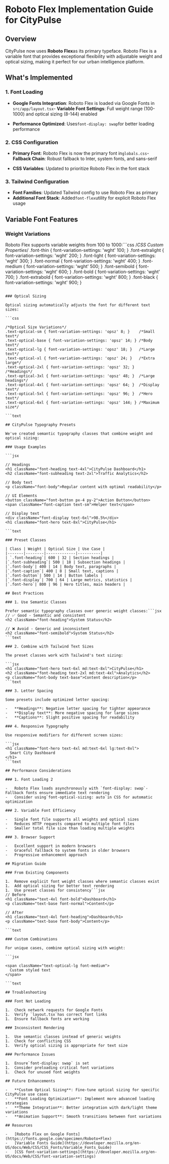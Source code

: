 # Roboto Flex Implementation Guide for CityPulse

## Overview

CityPulse now uses **Roboto Flex**as its primary typeface. Roboto Flex is a variable font that
provides exceptional flexibility with adjustable weight and optical sizing, making it perfect for
our urban intelligence platform.

## What's Implemented

### 1. Font Loading

- **Google Fonts Integration**: Roboto Flex is loaded via Google Fonts in `src/app/layout.tsx`-
  **Variable Font Settings**: Full weight range (100-1000) and optical sizing (8-144) enabled

- **Performance Optimized**: Uses`font-display: swap`for better loading performance

### 2. CSS Configuration

- **Primary Font**: Roboto Flex is now the primary font in`globals.css`- **Fallback Chain**: Robust
  fallback to Inter, system fonts, and sans-serif

- **CSS Variables**: Updated to prioritize Roboto Flex in the font stack

### 3. Tailwind Configuration

- **Font Families**: Updated Tailwind config to use Roboto Flex as primary
- **Additional Font Stack**: Added`font-flex`utility for explicit Roboto Flex usage

## Variable Font Features

### Weight Variations

Roboto Flex supports variable weights from 100 to 1000:```css /_CSS Custom Properties_/ .font-thin {
font-variation-settings: 'wght' 100; } .font-extralight { font-variation-settings: 'wght' 200; }
.font-light { font-variation-settings: 'wght' 300; } .font-normal { font-variation-settings: 'wght'
400; } .font-medium { font-variation-settings: 'wght' 500; } .font-semibold {
font-variation-settings: 'wght' 600; } .font-bold { font-variation-settings: 'wght' 700; }
.font-extrabold { font-variation-settings: 'wght' 800; } .font-black { font-variation-settings:
'wght' 900; }

````text

### Optical Sizing

Optical sizing automatically adjusts the font for different text sizes:

```css

/*Optical Size Variations*/
.text-optical-sm { font-variation-settings: 'opsz' 8; }    /*Small text*/
.text-optical-base { font-variation-settings: 'opsz' 14; } /*Body text*/
.text-optical-lg { font-variation-settings: 'opsz' 18; }   /*Large text*/
.text-optical-xl { font-variation-settings: 'opsz' 24; }   /*Extra large*/
.text-optical-2xl { font-variation-settings: 'opsz' 32; }  /*Headings*/
.text-optical-3xl { font-variation-settings: 'opsz' 48; }  /*Large headings*/
.text-optical-4xl { font-variation-settings: 'opsz' 64; }  /*Display text*/
.text-optical-5xl { font-variation-settings: 'opsz' 96; }  /*Hero text*/
.text-optical-6xl { font-variation-settings: 'opsz' 144; } /*Maximum size*/

```text

## CityPulse Typography Presets

We've created semantic typography classes that combine weight and optical sizing:

### Usage Examples

```jsx

// Headings
<h1 className="font-heading text-4xl">CityPulse Dashboard</h1>
<h2 className="font-subheading text-2xl">Traffic Analytics</h2>

// Body text
<p className="font-body">Regular content with optimal readability</p>

// UI Elements
<button className="font-button px-4 py-2">Action Button</button>
<span className="font-caption text-sm">Helper text</span>

// Display text
<div className="font-display text-6xl">98.5%</div>
<h1 className="font-hero text-8xl">CityPulse</h1>

```text

### Preset Classes

| Class | Weight | Optical Size | Use Case |
|-------|--------|-------------|----------|
| `.font-heading`| 600 | 32 | Section headings |
|`.font-subheading`| 500 | 18 | Subsection headings |
|`.font-body`| 400 | 14 | Body text, paragraphs |
|`.font-caption`| 400 | 8 | Small text, captions |
|`.font-button`| 500 | 14 | Button labels |
|`.font-display`| 700 | 64 | Large metrics, statistics |
|`.font-hero`| 800 | 96 | Hero titles, main headers |

## Best Practices

### 1. Use Semantic Classes

Prefer semantic typography classes over generic weight classes:```jsx
// ✅ Good - Semantic and consistent
<h2 className="font-heading">System Status</h2>

// ❌ Avoid - Generic and inconsistent
<h2 className="font-semibold">System Status</h2>
```text

### 2. Combine with Tailwind Text Sizes

The preset classes work with Tailwind's text sizing:

```jsx
<h1 className="font-hero text-6xl md:text-8xl">CityPulse</h1>
<h2 className="font-heading text-2xl md:text-4xl">Analytics</h2>
<p className="font-body text-base">Content description</p>
```text

### 3. Letter Spacing

Some presets include optimized letter spacing:

-   **Headings**: Negative letter spacing for tighter appearance
-   **Display text**: More negative spacing for large sizes
-   **Captions**: Slight positive spacing for readability

### 4. Responsive Typography

Use responsive modifiers for different screen sizes:

```jsx
<h1 className="font-hero text-4xl md:text-6xl lg:text-8xl">
  Smart City Dashboard
</h1>
```text

## Performance Considerations

### 1. Font Loading 2

-   Roboto Flex loads asynchronously with `font-display: swap`-  Fallback fonts ensure immediate text rendering
-   Consider using`font-optical-sizing: auto`in CSS for automatic optimization

### 2. Variable Font Efficiency

-   Single font file supports all weights and optical sizes
-   Reduces HTTP requests compared to multiple font files
-   Smaller total file size than loading multiple weights

### 3. Browser Support

-   Excellent support in modern browsers
-   Graceful fallback to system fonts in older browsers
-   Progressive enhancement approach

## Migration Guide

### From Existing Components

1.  Remove explicit font weight classes where semantic classes exist
1.  Add optical sizing for better text rendering
1.  Use preset classes for consistency```jsx
// Before
<h1 className="text-4xl font-bold">Dashboard</h1>
<p className="text-base font-normal">Content</p>

// After
<h1 className="text-4xl font-heading">Dashboard</h1>
<p className="text-base font-body">Content</p>

```text

### Custom Combinations

For unique cases, combine optical sizing with weight:

```jsx

<span className="text-optical-lg font-medium">
  Custom styled text
</span>

```text

## Troubleshooting

### Font Not Loading

1.  Check network requests for Google Fonts
1.  Verify `layout.tsx`has correct font links
1.  Ensure fallback fonts are working

### Inconsistent Rendering

1.  Use semantic classes instead of generic weights
1.  Check for conflicting CSS
1.  Verify optical sizing is appropriate for text size

### Performance Issues

1.  Ensure`font-display: swap` is set
1.  Consider preloading critical font variations
1.  Check for unused font weights

## Future Enhancements

-   **Custom Optical Sizing**: Fine-tune optical sizing for specific CityPulse use cases
-   **Font Loading Optimization**: Implement more advanced loading strategies
-   **Theme Integration**: Better integration with dark/light theme variations
-   **Animation Support**: Smooth transitions between font variations

## Resources

-   [Roboto Flex on Google Fonts](https://fonts.google.com/specimen/Roboto+Flex)
-   [Variable Fonts Guide](https://developer.mozilla.org/en-US/docs/Web/CSS/CSS_Fonts/Variable_Fonts_Guide)
-   [CSS font-variation-settings](https://developer.mozilla.org/en-US/docs/Web/CSS/font-variation-settings)
````
